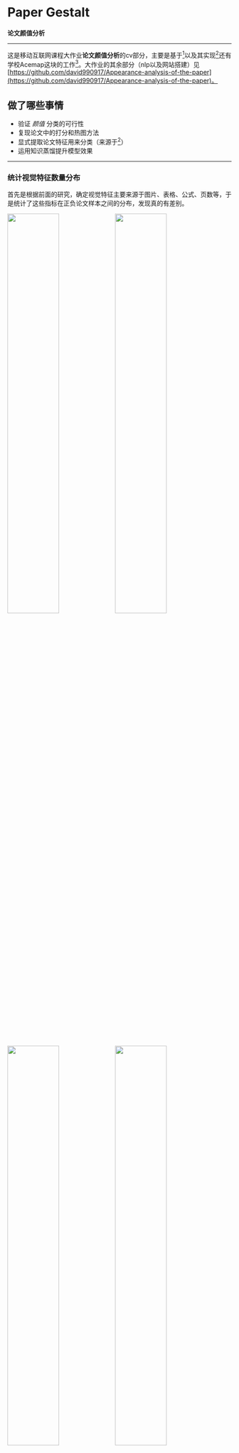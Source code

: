 # Paper Gestalt 
**论文颜值分析**
***
这是移动互联网课程大作业**论文颜值分析**的cv部分，主要是基于[<sup>1</sup>](#refer-anchor-1)以及其实现[<sup>2</sup>](#refer-anchor-2)还有学校Acemap这块的工作[<sup>3</sup>](#refer-anchor-3)。大作业的其余部分（nlp以及网站搭建）见[https://github.com/david990917/Appearance-analysis-of-the-paper](https://github.com/david990917/Appearance-analysis-of-the-paper)。

## 做了哪些事情
* 验证 *颜值* 分类的可行性
* 复现论文中的打分和热图方法
* 显式提取论文特征用来分类（来源于[<sup>2</sup>](#refer-anchor-2)）
* 运用知识蒸馏提升模型效果
***

### 统计视觉特征数量分布
首先是根据前面的研究，确定视觉特征主要来源于图片、表格、公式、页数等，于是统计了这些指标在正负论文样本之间的分布，发现真的有差别。

<img src="https://github.com/currybur/EE447-PaperGestaltAnalysis/raw/master/img/plot_figure.png" width="48%"><img src="https://github.com/currybur/EE447-PaperGestaltAnalysis/raw/master/img/plot_table.png" width="48%"><img src="https://github.com/currybur/EE447-PaperGestaltAnalysis/raw/master/img/plot_page_num.png" width="48%"><img src="https://github.com/currybur/EE447-PaperGestaltAnalysis/raw/master/img/plot_formula.png" width="48%">
<!-- <img src="img/plot_figure.png" width="48%">
<img src="img/plot_table.png" width="48%">
<img src="img/plot_formula.png" width="48%">
<img src="img/plot_page_num.png" width="48%"> -->
这为用CNN来学习分类器以及显式提取特征提供了理论依据。

### 方法复现
除了论文的方法，我们还考虑为单独的一页学习分类器而不是整篇论文，从而避免丢弃掉多余的页面而损失信息。不过效果其实不好，可能是因为将整篇论文的标签赋予一个单独的页面过于粗略，所以其实并没有意义。

### 显式提取论文特征
显式的意思是直接统计论文每页的图表公式以及整篇的页数作为一个多维向量，然后就成了一个简单的二分类问题。基于我们前门统计的数量分布，应该说这种分类效果是不错的，事实上我们将这种分类的评分与CNN直接学习和推理的评分（评分就是标签1的softmax值，即预测是好论文的概率），比单独的CNN的准确率提高了很多。

### 运用知识蒸馏提升模型效果
知识蒸馏其实可以很复杂，比如在目标检测中提升Faster R-CNN模型的效果[<sup>3</sup>](#refer-anchor-3)，不过我们就是考虑简单地用VGG-19的softmax层来替代0/1标签训练resnet-18。其实后者在原论文中本身表现就很好了，提升空间不大。当然在具体代码实现上要把分类网络替换成回归网络也挺麻烦的，我们并没深入。

### 总结
u1s1这纯炼丹，自己没学到太多新东西😢。其实可以做疫情汇总网站的，选题的时候太划水了qaq。

***

## 本仓库的使用方式
可以使用[<sup>2</sup>](#refer-anchor-2)中的数据集，不过只有图片形式没有原文，无法提取图表之类的数量作为特征。我们自己（ycy大佬）爬取了[12G的论文数据](https://jbox.sjtu.edu.cn/link/view/c31687b34d6440ce8e21e3d6f189c27f)，不过原目录结构稍微不同需要自己调整一下。  
训练分为显式特征的训练
> `python lgb_process.py`  
> `python lgb_train.py`  

以及CNN
> `python nn_process.py`
> `python nn_train.py`  

然后
> `predict.py`

当然里面有些路径要改改。original_paper.py是Deep Gestalt作者在colab上写的一个[例子](https://colab.research.google.com/drive/1XpK6B5adEZNKtbjr_2lrxZYlEK4RlBr7?fbclid=IwAR2nAPabSLoSdCLDqXCgyTZmVNT62tovyHaN0QDEEJYIdC9WLZ9qmRTefFs#scrollTo=7Zj0ImSAroEH)。score_feature.py本来是想给每页打分然后作为特征继续训练的，不过感觉没什么用。

## 参考
<div id="refer-anchor-1"></div>

- [1] [Huang J B. Deep Paper Gestalt[J]. arXiv preprint arXiv:1812.08775, 2018.](https://arxiv.org/abs/1812.08775)
- [2] [https://github.com/vt-vl-lab/paper-gestalt](https://github.com/vt-vl-lab/paper-gestalt)
- [3] [https://github.com/Acemap/Acemap-Paper-X-Ray](https://github.com/Acemap/Acemap-Paper-X-Ray)
- [4] [Wang T, Yuan L, Zhang X, et al. Distilling Object Detectors with Fine-grained Feature Imitation[C]//Proceedings of the IEEE Conference on Computer Vision and Pattern Recognition. 2019: 4933-4942.](http://openaccess.thecvf.com/content_CVPR_2019/html/Wang_Distilling_Object_Detectors_With_Fine-Grained_Feature_Imitation_CVPR_2019_paper.html)